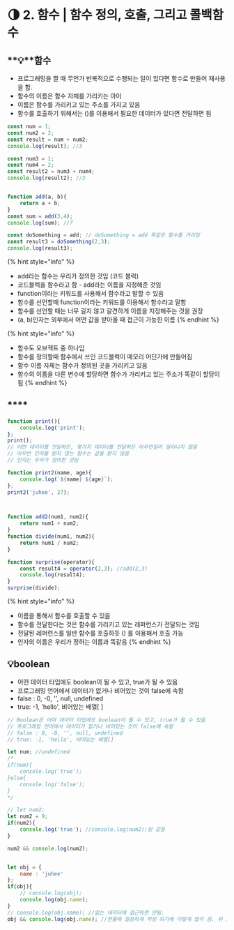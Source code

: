 # 🌗 2. 함수 | 함수 정의, 호출, 그리고 콜백함수

## **💡**함수

* 프로그래밍을 짤 때 무언가 반복적으로 수행되는 일이 있다면 함수로 만들어 재사용을 함.&#x20;
* 함수의 이름은 함수 자체를 가리키는 아이
* 이름은 함수를 가리키고 있는 주소를 가지고 있음
* 함수를 호출하기 위해서는 ()를 이용해서 필요한 데이터가 있다면 전달하면 됨

```javascript
const num = 1;
const num2 = 2;
const result = num + num2;
console.log(result); //3

const num3 = 1;
const num4 = 2;
const result2 = num3 + num4;
console.log(result2); //3


function add(a, b){
    return a + b;
}
const sum = add(3,4);
console.log(sum); //7

const doSomething = add; // doSomething = add 똑같은 함수를 가리킴
const result3 = doSomething(2,3);
console.log(result3);
```

{% hint style="info" %}
* add라는 함수는 우리가 정의한 것임 (코드 블럭)&#x20;
* 코드블럭을 함수라고 함 - add라는 이름을 지정해준 것임
* &#x20;function이라는 키워드를 사용해서 함수라고 말할 수 있음&#x20;
* 함수를 선언할때 function이라는 키워드를 이용해서 함수라고 말함&#x20;
* 함수를 선언할 때는 너무 길지 않고 갈견하게 이름을 지정해주는 것을 권장
* (a, b)인자는 외부에서 어떤 값을 받아올 때 접근이 가능한 이름
{% endhint %}

{% hint style="info" %}
* 함수도 오브젝트 중 하나임&#x20;
* 함수를 정의할때 함수에서 쓰인 코드블럭이 메모리 어딘가에 만들어짐
* &#x20;함수 이름 자체는 함수가 정의된 곳을 가리키고 있음&#x20;
* 함수의 이름을 다른 변수에 할당하면 함수가 가리키고 있는 주소가 똑같이 할당이 됨
{% endhint %}

## ****

```javascript
function print(){
    console.log('print');
};
print(); 
// 어떤 데이터를 전달하든, 몇가지 데이터를 전달하든 아무런일이 일어나지 않음
// 아무런 인자를 받지 않는 함수는 값을 받지 않음
// 인자는 우리가 정의한 것임

function print2(name, age){
    console.log(`${name} ${age}`);
};
print2('juhee', 27); 



function add2(num1, num2){
    return num1 + num2;
}
function divide(num1, num2){
    return num1 / num2;
}

function surprise(operator){
    const result4 = operator(2,3); //add(2,3)
    console.log(result4);
}
surprise(divide);

```

{% hint style="info" %}
* 이름을 통해서 함수를 호출할 수 있음
* 함수를 전달한다는 것은 함수를 가리키고 있는 레퍼런스가 전달되는 것임
* 전달된 레퍼런스를 일반 함수를 호출하듯 () 를 이용해서 호출 가능
* 인자의 이름은 우리가 정하는 이름과 똑같음
{% endhint %}





## **💡boolean**

* 어떤 데이터 타입에도 boolean이 될 수 있고, true가 될 수 있음
* 프로그래밍 언어에서 데이터가 없거나 비어있는 것이 false에 속함
* false : 0, -0, '', null, undefined
* true: -1, 'hello', 비어있는 배열\[ ]

```javascript
// Boolean은 어떠 데이터 타입에도 boolean이 될 수 있고, true가 될 수 있음
// 프로그래밍 언어에서 데이터가 없거나 비어있는 것이 false에 속함
// false : 0, -0, '', null, undefined
// true: -1, 'hello', 비어있는 배열[]

let num; //undefined
/*
if(num){
    console.log('true');
}else{
    console.log('false');
}
*/

// let num2;
let num2 = 9;
if(num2){
    console.log('true'); //console.log(num2);랑 같음
}

num2 && console.log(num2);


let obj = {
    name : 'juhee'
};
if(obj){
    // console.log(obj);
    console.log(obj.name);
}
// console.log(obj.name); //없는 데이터에 접근하면 안됨.
obj && console.log(obj.name); //한줄에 깔끔하게 작성 되기에 이렇게 많이 씀. 위 if문이랑 같음
```
